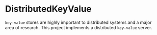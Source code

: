# DistributedKeyValue

`key-value` stores are highly important to distributed systems and a major area of research. This 
project implements a distributed `key-value` server.
